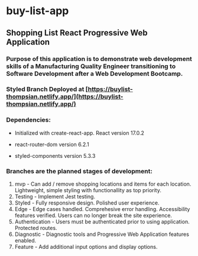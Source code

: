# buy-list-app
## Shopping List React Progressive Web Application
### Purpose of this application is to demonstrate web development skills of a Manufacturing Quality Engineer transitioning to Software Development after a Web Development Bootcamp.

### Styled Branch Deployed at [https://buylist-thompsian.netlify.app/](https://buylist-thompsian.netlify.app/)

### Dependencies:

* Initialized with create-react-app. React version 17.0.2

* react-router-dom version 6.2.1

* styled-components version 5.3.3

### Branches are the planned stages of development:

1. mvp - Can add / remove shopping locations and items for each location. Lightweight, simple styling with functionallity as top priority.
2. Testing - Implement Jest testing. 
3. Styled - Fully responsive design. Polished user experience.
4. Edge - Edge cases handled. Comprehesive error handling. Accessibility features verified. Users can no longer break the site experience.
5. Authentication - Users must be authenticated prior to using application. Protected routes.
6. Diagnostic - Diagnostic tools and Progressive Web Application features enabled.
7. Feature - Add additional input options and display options. 

